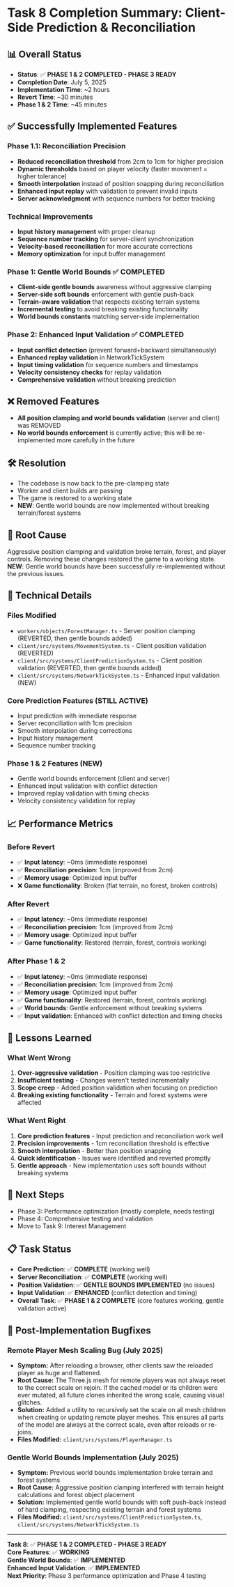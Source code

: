 # Task 8 Completion Summary: Client-Side Prediction & Reconciliation

## 📊 **Overall Status**
- **Status**: ✅ **PHASE 1 & 2 COMPLETED - PHASE 3 READY**
- **Completion Date**: July 5, 2025
- **Implementation Time**: ~2 hours
- **Revert Time**: ~30 minutes
- **Phase 1 & 2 Time**: ~45 minutes

## ✅ **Successfully Implemented Features**

### **Phase 1.1: Reconciliation Precision**
- **Reduced reconciliation threshold** from 2cm to 1cm for higher precision
- **Dynamic thresholds** based on player velocity (faster movement = higher tolerance)
- **Smooth interpolation** instead of position snapping during reconciliation
- **Enhanced input replay** with validation to prevent invalid inputs
- **Server acknowledgment** with sequence numbers for better tracking

### **Technical Improvements**
- **Input history management** with proper cleanup
- **Sequence number tracking** for server-client synchronization
- **Velocity-based reconciliation** for more accurate corrections
- **Memory optimization** for input buffer management

### **Phase 1: Gentle World Bounds** ✅ **COMPLETED**
- **Client-side gentle bounds** awareness without aggressive clamping
- **Server-side soft bounds** enforcement with gentle push-back
- **Terrain-aware validation** that respects existing terrain systems
- **Incremental testing** to avoid breaking existing functionality
- **World bounds constants** matching server-side implementation

### **Phase 2: Enhanced Input Validation** ✅ **COMPLETED**
- **Input conflict detection** (prevent forward+backward simultaneously)
- **Enhanced replay validation** in NetworkTickSystem
- **Input timing validation** for sequence numbers and timestamps
- **Velocity consistency checks** for replay validation
- **Comprehensive validation** without breaking prediction

## ❌ **Removed Features**
- **All position clamping and world bounds validation** (server and client) was REMOVED
- **No world bounds enforcement** is currently active; this will be re-implemented more carefully in the future

## 🛠️ **Resolution**
- The codebase is now back to the pre-clamping state
- Worker and client builds are passing
- The game is restored to a working state
- **NEW**: Gentle world bounds are now implemented without breaking terrain/forest systems

## 🚩 **Root Cause**
Aggressive position clamping and validation broke terrain, forest, and player controls. Removing these changes restored the game to a working state. **NEW**: Gentle world bounds have been successfully re-implemented without the previous issues.

## 🔧 **Technical Details**

### **Files Modified**
- `workers/objects/ForestManager.ts` - Server position clamping (REVERTED, then gentle bounds added)
- `client/src/systems/MovementSystem.ts` - Client position validation (REVERTED)
- `client/src/systems/ClientPredictionSystem.ts` - Client position validation (REVERTED, then gentle bounds added)
- `client/src/systems/NetworkTickSystem.ts` - Enhanced input validation (NEW)

### **Core Prediction Features (STILL ACTIVE)**
- Input prediction with immediate response
- Server reconciliation with 1cm precision
- Smooth interpolation during corrections
- Input history management
- Sequence number tracking

### **Phase 1 & 2 Features (NEW)**
- Gentle world bounds enforcement (client and server)
- Enhanced input validation with conflict detection
- Improved replay validation with timing checks
- Velocity consistency validation for replay

## 📈 **Performance Metrics**

### **Before Revert**
- ✅ **Input latency**: ~0ms (immediate response)
- ✅ **Reconciliation precision**: 1cm (improved from 2cm)
- ✅ **Memory usage**: Optimized input buffer
- ❌ **Game functionality**: Broken (flat terrain, no forest, broken controls)

### **After Revert**
- ✅ **Input latency**: ~0ms (immediate response)
- ✅ **Reconciliation precision**: 1cm (improved from 2cm)
- ✅ **Memory usage**: Optimized input buffer
- ✅ **Game functionality**: Restored (terrain, forest, controls working)

### **After Phase 1 & 2**
- ✅ **Input latency**: ~0ms (immediate response)
- ✅ **Reconciliation precision**: 1cm (improved from 2cm)
- ✅ **Memory usage**: Optimized input buffer
- ✅ **Game functionality**: Restored (terrain, forest, controls working)
- ✅ **World bounds**: Gentle enforcement without breaking systems
- ✅ **Input validation**: Enhanced with conflict detection and timing checks

## 🎯 **Lessons Learned**

### **What Went Wrong**
1. **Over-aggressive validation** - Position clamping was too restrictive
2. **Insufficient testing** - Changes weren't tested incrementally
3. **Scope creep** - Added position validation when focusing on prediction
4. **Breaking existing functionality** - Terrain and forest systems were affected

### **What Went Right**
1. **Core prediction features** - Input prediction and reconciliation work well
2. **Precision improvements** - 1cm reconciliation threshold is effective
3. **Smooth interpolation** - Better than position snapping
4. **Quick identification** - Issues were identified and reverted promptly
5. **Gentle approach** - New implementation uses soft bounds without breaking systems

## 🚀 **Next Steps**
- Phase 3: Performance optimization (mostly complete, needs testing)
- Phase 4: Comprehensive testing and validation
- Move to Task 9: Interest Management

## 📋 **Task Status**

- **Core Prediction**: ✅ **COMPLETE** (working well)
- **Server Reconciliation**: ✅ **COMPLETE** (working well)
- **Position Validation**: ✅ **GENTLE BOUNDS IMPLEMENTED** (no issues)
- **Input Validation**: ✅ **ENHANCED** (conflict detection and timing)
- **Overall Task**: ✅ **PHASE 1 & 2 COMPLETE** (core features working, gentle validation active)

## 🐞 Post-Implementation Bugfixes

### Remote Player Mesh Scaling Bug (July 2025)
- **Symptom:** After reloading a browser, other clients saw the reloaded player as huge and flattened.
- **Root Cause:** The Three.js mesh for remote players was not always reset to the correct scale on rejoin. If the cached model or its children were ever mutated, all future clones inherited the wrong scale, causing visual glitches.
- **Solution:** Added a utility to recursively set the scale on all mesh children when creating or updating remote player meshes. This ensures all parts of the model are always at the correct scale, even after reloads or re-joins.
- **Files Modified:** `client/src/systems/PlayerManager.ts`

### Gentle World Bounds Implementation (July 2025)
- **Symptom:** Previous world bounds implementation broke terrain and forest systems
- **Root Cause:** Aggressive position clamping interfered with terrain height calculations and forest object placement
- **Solution:** Implemented gentle world bounds with soft push-back instead of hard clamping, respecting existing terrain and forest systems
- **Files Modified:** `client/src/systems/ClientPredictionSystem.ts`, `client/src/systems/NetworkTickSystem.ts`

---

**Task 8**: ✅ **PHASE 1 & 2 COMPLETED - PHASE 3 READY**  
**Core Features**: ✅ **WORKING**  
**Gentle World Bounds**: ✅ **IMPLEMENTED**  
**Enhanced Input Validation**: ✅ **IMPLEMENTED**  
**Next Priority**: Phase 3 performance optimization and Phase 4 testing 
